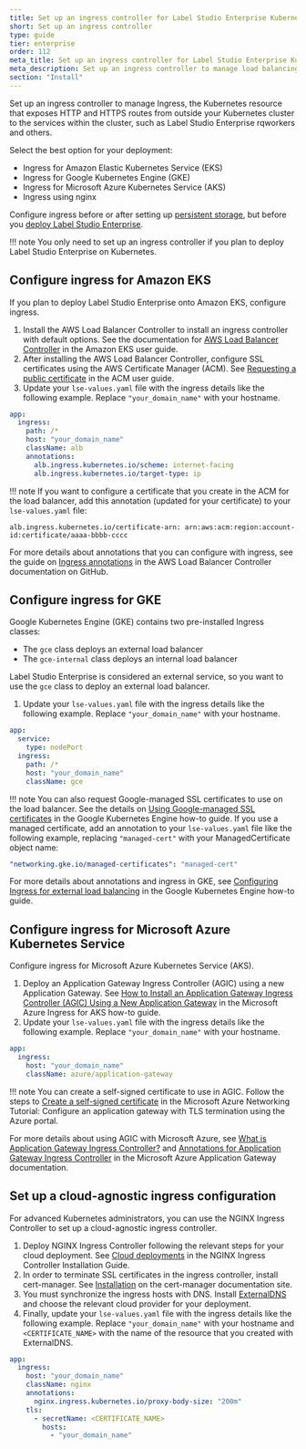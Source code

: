 ```yaml
---
title: Set up an ingress controller for Label Studio Enterprise Kubernetes deployments
short: Set up an ingress controller
type: guide
tier: enterprise
order: 112
meta_title: Set up an ingress controller for Label Studio Enterprise Kubernetes Deployments
meta_description: Set up an ingress controller to manage load balancing and access to Label Studio Enterprise Kubernetes deployments for your data science and machine learning projects.
section: "Install"
---
```


Set up an ingress controller to manage Ingress, the Kubernetes resource that exposes HTTP and HTTPS routes from outside your Kubernetes cluster to the services within the cluster, such as Label Studio Enterprise rqworkers and others.  

Select the best option for your deployment:
- Ingress for Amazon Elastic Kubernetes Service (EKS)
- Ingress for Google Kubernetes Engine (GKE)
- Ingress for Microsoft Azure Kubernetes Service (AKS)
- Ingress using nginx

Configure ingress before or after setting up [persistent storage](persistent_storage.html), but before you [deploy Label Studio Enterprise](install_enterprise.html).

!!! note 
    You only need to set up an ingress controller if you plan to deploy Label Studio Enterprise on Kubernetes. 

## Configure ingress for Amazon EKS

If you plan to deploy Label Studio Enterprise onto Amazon EKS, configure ingress. 

1. Install the AWS Load Balancer Controller to install an ingress controller with default options. See the documentation for [AWS Load Balancer Controller](https://docs.aws.amazon.com/eks/latest/userguide/aws-load-balancer-controller.html) in the Amazon EKS user guide.
2. After installing the AWS Load Balancer Controller, configure SSL certificates using the AWS Certificate Manager (ACM). See [Requesting a public certificate](https://docs.aws.amazon.com/acm/latest/userguide/gs-acm-request-public.html) in the ACM user guide.
3. Update your `lse-values.yaml` file with the ingress details like the following example. Replace `"your_domain_name"` with your hostname.
```yaml
app:
  ingress:
    path: /*
    host: "your_domain_name"
    className: alb
    annotations: 
      alb.ingress.kubernetes.io/scheme: internet-facing
      alb.ingress.kubernetes.io/target-type: ip
```

!!! note
    If you want to configure a certificate that you create in the ACM for the load balancer, add this annotation (updated for your certificate) to your `lse-values.yaml` file:  
```
alb.ingress.kubernetes.io/certificate-arn: arn:aws:acm:region:account-id:certificate/aaaa-bbbb-cccc
```

For more details about annotations that you can configure with ingress, see the guide on [Ingress annotations](https://kubernetes-sigs.github.io/aws-load-balancer-controller/latest/guide/ingress/annotations/) in the AWS Load Balancer Controller documentation on GitHub.

## Configure ingress for GKE

Google Kubernetes Engine (GKE) contains two pre-installed Ingress classes:
- The `gce` class deploys an external load balancer
- The `gce-internal` class deploys an internal load balancer

Label Studio Enterprise is considered an external service, so you want to use the `gce` class to deploy an external load balancer.

1. Update your `lse-values.yaml` file with the ingress details like the following example. Replace `"your_domain_name"` with your hostname.
```yaml
app:
  service:
    type: nodePort
  ingress:
    path: /*
    host: "your_domain_name"
    className: gce
```

!!! note 
    You can also request Google-managed SSL certificates to use on the load balancer. See the details on [Using Google-managed SSL certificates](https://cloud.google.com/kubernetes-engine/docs/how-to/managed-certs) in the Google Kubernetes Engine how-to guide. If you use a managed certificate, add an annotation to your `lse-values.yaml` file like the following example, replacing `"managed-cert"` with your ManagedCertificate object name:
```yaml
​​"networking.gke.io/managed-certificates": "managed-cert"
```

For more details about annotations and ingress in GKE, see [Configuring Ingress for external load balancing](https://cloud.google.com/kubernetes-engine/docs/how-to/load-balance-ingress) in the Google Kubernetes Engine how-to guide.

## Configure ingress for Microsoft Azure Kubernetes Service

Configure ingress for Microsoft Azure Kubernetes Service (AKS).

1. Deploy an Application Gateway Ingress Controller (AGIC) using a new Application Gateway. See [How to Install an Application Gateway Ingress Controller (AGIC) Using a New Application Gateway](https://docs.microsoft.com/en-us/azure/application-gateway/ingress-controller-install-new) in the Microsoft Azure Ingress for AKS how-to guide. 
2. Update your `lse-values.yaml` file with the ingress details like the following example. Replace `"your_domain_name"` with your hostname.
```yaml
app:
  ingress:
    host: "your_domain_name"
    className: azure/application-gateway
```

!!! note 
    You can create a self-signed certificate to use in AGIC. Follow the steps to [Create a self-signed certificate](https://docs.microsoft.com/en-us/azure/application-gateway/create-ssl-portal#create-a-self-signed-certificate) in the Microsoft Azure Networking Tutorial: Configure an application gateway with TLS termination using the Azure portal. 

For more details about using AGIC with Microsoft Azure, see [What is Application Gateway Ingress Controller?](https://docs.microsoft.com/en-us/azure/application-gateway/ingress-controller-overview) and [Annotations for Application Gateway Ingress Controller](https://docs.microsoft.com/en-us/azure/application-gateway/ingress-controller-annotations) in the Microsoft Azure Application Gateway documentation.

## Set up a cloud-agnostic ingress configuration

For advanced Kubernetes administrators, you can use the NGINX Ingress Controller to set up a cloud-agnostic ingress controller.

1. Deploy NGINX Ingress Controller following the relevant steps for your cloud deployment. See [Cloud deployments](https://kubernetes.github.io/ingress-nginx/deploy/#cloud-deployments) in the NGINX Ingress Controller Installation Guide. 
2. In order to terminate SSL certificates in the ingress controller, install cert-manager. See [Installation](https://cert-manager.io/docs/installation/) on the cert-manager documentation site.  
3. You must synchronize the ingress hosts with DNS. Install [ExternalDNS](https://github.com/kubernetes-sigs/external-dns#readme) and choose the relevant cloud provider for your deployment.
4. Finally, update your `lse-values.yaml` file with the ingress details like the following example. Replace `"your_domain_name"` with your hostname and `<CERTIFICATE_NAME>` with the name of the resource that you created with ExternalDNS.
```yaml
app:
  ingress:
    host: "your_domain_name"
    className: nginx
    annotations:
      nginx.ingress.kubernetes.io/proxy-body-size: "200m"
    tls:
      - secretName: <CERTIFICATE_NAME>
        hosts:
          - "your_domain_name"
```

